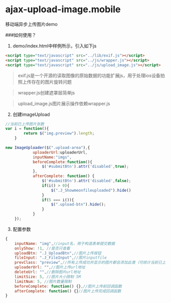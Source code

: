 # ajax-upload-image.mobile
移动端异步上传图片demo

###如何使用？

1. demo/index.html中样例所示，引入如下js
```html
<script type="text/javascript" src="../lib/exif.js"></script>
<script type="text/javascript" src="../js/wrapper.js"></script>
<script type="text/javascript" src="../js/upload_image.js"></script>
```
> exif.js是一个开源的读取图像的原始数据的功能扩展js，用于处理ios设备拍照上传存在的图片旋转问题

> wrapper.js创建遮罩层简单js

> upload_image.js图片展示操作依赖wrapper.js

2. 创建imageUpload
```js
//当前已上传图片张数
var i = function(){
    	return $("img.preview").length;
    }
    
new ImageUploader($(".upload-area"),{
	    	uploaderUrl:uploaderUrl,
	    	inputName:"imgs",
	    	beforeComplete:function(){
	    		$('#submitBtn').attr('disabled',true);
	    	},
	    	afterComplete: function() {
	    		$('#submitBtn').attr('disabled',false);
	    		if(i() > 0){
	    			$(".J_Showmeonfileuploaded").hide()
	    		}
	    		if(5 === i()){
	    			$(".upload-btn").hide();
	    		}
	        }
    });
```
3. 配置参数
```js
{
	inputName: "img",//input名，用于构造表单提交数据
	onlyShow: !1, //是否只查看
	uploadBtn: ".J_UploadBtn",//图片上传按钮
	fileInput: ".J_FileInput",//图片inputfile
	prevClass: "preview",//所有上传成功并显示的图片都会添加此类（可统计当前已上传图片张数）
	uploaderUrl: "",//图片上传url地址
	deleteUrl: "",//删除图片url地址
	limitSize: 5, //图片大小限制 5M
	limitNum: 5, //图片数量限制
	beforeComplete: function() {},//图片上传前回调函数
	afterComplete: function() {}//图片上传完成回调函数
}
```
